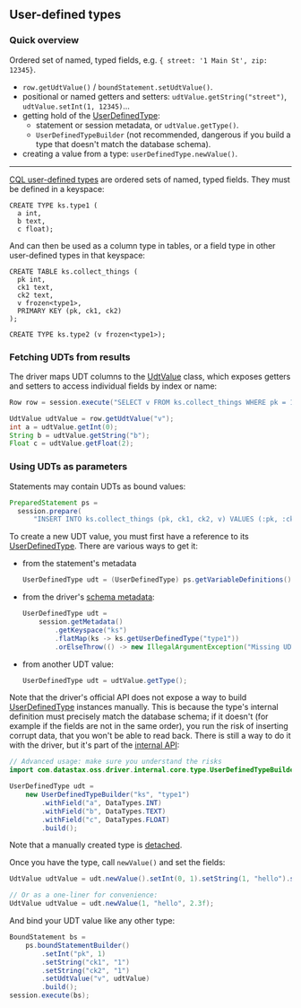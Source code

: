 <!--
Licensed to the Apache Software Foundation (ASF) under one
or more contributor license agreements.  See the NOTICE file
distributed with this work for additional information
regarding copyright ownership.  The ASF licenses this file
to you under the Apache License, Version 2.0 (the
"License"); you may not use this file except in compliance
with the License.  You may obtain a copy of the License at

  http://www.apache.org/licenses/LICENSE-2.0

Unless required by applicable law or agreed to in writing,
software distributed under the License is distributed on an
"AS IS" BASIS, WITHOUT WARRANTIES OR CONDITIONS OF ANY
KIND, either express or implied.  See the License for the
specific language governing permissions and limitations
under the License.
-->

## User-defined types

### Quick overview

Ordered set of named, typed fields, e.g. `{ street: '1 Main St', zip: 12345}`.

* `row.getUdtValue()` / `boundStatement.setUdtValue()`.
* positional or named getters and setters: `udtValue.getString("street")`,
  `udtValue.setInt(1, 12345)`...
* getting hold of the [UserDefinedType]:
  * statement or session metadata, or `udtValue.getType()`.
  * `UserDefinedTypeBuilder` (not recommended, dangerous if you build a type that doesn't match the
    database schema).
* creating a value from a type: `userDefinedType.newValue()`.

-----


[CQL user-defined types][cql_doc] are ordered sets of named, typed fields. They must be defined in a
keyspace:

```
CREATE TYPE ks.type1 (
  a int,
  b text,
  c float);
```

And can then be used as a column type in tables, or a field type in other user-defined types in that
keyspace:

```
CREATE TABLE ks.collect_things (
  pk int,
  ck1 text,
  ck2 text,
  v frozen<type1>,
  PRIMARY KEY (pk, ck1, ck2)
);

CREATE TYPE ks.type2 (v frozen<type1>);
```

### Fetching UDTs from results

The driver maps UDT columns to the [UdtValue] class, which exposes getters and setters to access
individual fields by index or name:

```java
Row row = session.execute("SELECT v FROM ks.collect_things WHERE pk = 1").one();

UdtValue udtValue = row.getUdtValue("v");
int a = udtValue.getInt(0);
String b = udtValue.getString("b");
Float c = udtValue.getFloat(2);
```

### Using UDTs as parameters

Statements may contain UDTs as bound values:

```java
PreparedStatement ps =
  session.prepare(
      "INSERT INTO ks.collect_things (pk, ck1, ck2, v) VALUES (:pk, :ck1, :ck2, :v)");
```

To create a new UDT value, you must first have a reference to its [UserDefinedType]. There are
various ways to get it:

* from the statement's metadata

    ```java
    UserDefinedType udt = (UserDefinedType) ps.getVariableDefinitions().get("v").getType();
    ```

* from the driver's [schema metadata](../metadata/schema/):

    ```java
    UserDefinedType udt =
        session.getMetadata()
            .getKeyspace("ks")
            .flatMap(ks -> ks.getUserDefinedType("type1"))
            .orElseThrow(() -> new IllegalArgumentException("Missing UDT definition"));
    ```

* from another UDT value:

    ```java
    UserDefinedType udt = udtValue.getType();
    ```
  
Note that the driver's official API does not expose a way to build [UserDefinedType] instances
manually. This is because the type's internal definition must precisely match the database schema;
if it doesn't (for example if the fields are not in the same order), you run the risk of inserting
corrupt data, that you won't be able to read back. There is still a way to do it with the driver,
but it's part of the [internal API](../../api_conventions/):

```java
// Advanced usage: make sure you understand the risks
import com.datastax.oss.driver.internal.core.type.UserDefinedTypeBuilder;

UserDefinedType udt =
    new UserDefinedTypeBuilder("ks", "type1")
        .withField("a", DataTypes.INT)
        .withField("b", DataTypes.TEXT)
        .withField("c", DataTypes.FLOAT)
        .build();
```

Note that a manually created type is [detached](../detachable_types).

 
Once you have the type, call `newValue()` and set the fields:

```java
UdtValue udtValue = udt.newValue().setInt(0, 1).setString(1, "hello").setFloat(2, 2.3f);

// Or as a one-liner for convenience:
UdtValue udtValue = udt.newValue(1, "hello", 2.3f);
```

And bind your UDT value like any other type:

```java
BoundStatement bs =
    ps.boundStatementBuilder()
        .setInt("pk", 1)
        .setString("ck1", "1")
        .setString("ck2", "1")
        .setUdtValue("v", udtValue)
        .build();
session.execute(bs);
```

[cql_doc]: https://docs.datastax.com/en/cql/3.3/cql/cql_reference/cqlRefUDType.html

[UdtValue]:        https://docs.datastax.com/en/drivers/java/4.8/com/datastax/oss/driver/api/core/data/UdtValue.html
[UserDefinedType]: https://docs.datastax.com/en/drivers/java/4.8/com/datastax/oss/driver/api/core/type/UserDefinedType.html

